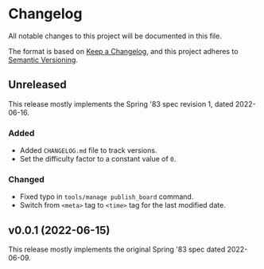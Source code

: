 # Changelog

All notable changes to this project will be documented in this file.

The format is based on [Keep a Changelog](https://keepachangelog.com/en/1.0.0/),
and this project adheres to [Semantic Versioning](https://semver.org/spec/v2.0.0.html).

## Unreleased

This release mostly implements the Spring '83 spec revision 1, dated 2022-06-16.

### Added

- Added `CHANGELOG.md` file to track versions.
- Set the difficulty factor to a constant value of `0`.

### Changed

- Fixed typo in `tools/manage publish_board` command.
- Switch from `<meta>` tag to `<time>` tag for the last modified date.

## v0.0.1 (2022-06-15)

This release mostly implements the original Spring '83 spec dated 2022-06-09.
